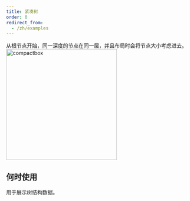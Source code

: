 ```yaml
---
title: 紧凑树
order: 0
redirect_from:
  - /zh/examples
---
```


从根节点开始，同一深度的节点在同一层，并且布局时会将节点大小考虑进去。
<br />
<img src='https://cdn.nlark.com/yuque/0/2019/png/174835/1551166323476-178c0e50-0999-4b07-ab72-a61f779cce28.png#align=left&display=inline&height=166&name=compact-box.png&originHeight=687&originWidth=1916&search=&size=53500&status=done&width=464' alt='compactbox' width='300'/>

## 何时使用

用于展示树结构数据。
